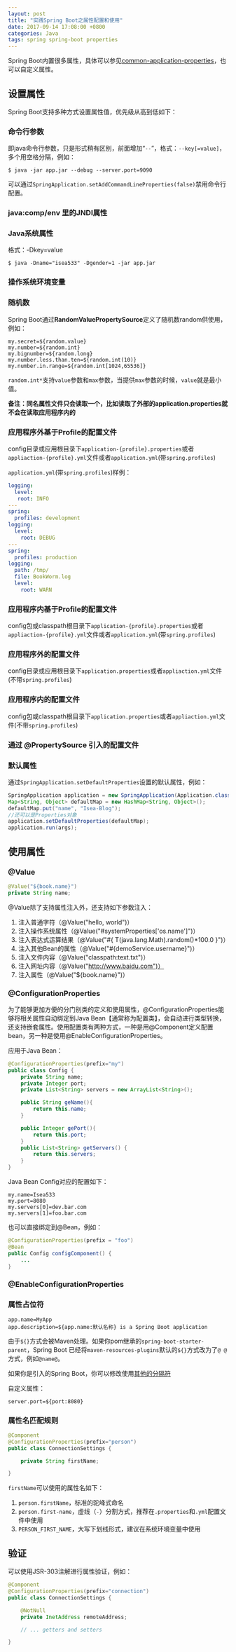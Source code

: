 ```yaml
---
layout: post
title: "实践Spring Boot之属性配置和使用"
date: 2017-09-14 17:08:00 +0800
categories: Java
tags: spring spring-boot properties
---
```


Spring Boot内置很多属性，具体可以参见[common-application-properties](https://docs.spring.io/spring-boot/docs/1.5.3.RELEASE/reference/html/common-application-properties.html)，也可以自定义属性。

## 设置属性

Spring Boot支持多种方式设置属性值，优先级从高到低如下：

### 命令行参数

即java命令行参数，只是形式稍有区别，前面增加“`--`”，格式：`--key[=value]`，多个用空格分隔，例如：

```shell
$ java -jar app.jar --debug --server.port=9090
```

可以通过`SpringApplication.setAddCommandLineProperties(false)`禁用命令行配置。

### java:comp/env 里的JNDI属性

### Java系统属性

格式：-Dkey=value

```shell
$ java -Dname="isea533" -Dgender=1 -jar app.jar
```

### 操作系统环境变量

### 随机数

Spring Boot通过**RandomValuePropertySource**定义了随机数random供使用，例如：

```properties
my.secret=${random.value}
my.number=${random.int}
my.bignumber=${random.long}
my.number.less.than.ten=${random.int(10)}
my.number.in.range=${random.int[1024,65536]}
```

`random.int*`支持`value`参数和`max`参数，当提供`max`参数的时候，`value`就是最小值。

**备注：同名属性文件只会读取一个，比如读取了外部的application.properties就不会在读取应用程序内的**

### 应用程序外基于Profile的配置文件

config目录或应用根目录下`application-{profile}.properties`或者`appliaction-{profile}.yml`文件或者`application.yml`(带`spring.profiles`)

`application.yml`(带`spring.profiles`)样例：

```yaml
logging:
  level:
   root: INFO
---
spring:
  profiles: development
logging:
  level:
    root: DEBUG
---
spring:
  profiles: production
logging:
  path: /tmp/
  file: BookWorm.log
  level:
    root: WARN
```

### 应用程序内基于Profile的配置文件

config包或classpath根目录下`application-{profile}.properties`或者`appliaction-{profile}.yml`文件或者`application.yml`(带`spring.profiles`)

### 应用程序外的配置文件

config目录或应用根目录下`application.properties`或者`appliaction.yml`文件(不带`spring.profiles`)

### 应用程序内的配置文件

config包或classpath根目录下`application.properties`或者`appliaction.yml`文件(不带`spring.profiles`)

### 通过 @PropertySource 引入的配置文件

### 默认属性

通过`SpringApplication.setDefaultProperties`设置的默认属性，例如：

```java
SpringApplication application = new SpringApplication(Application.class);
Map<String, Object> defaultMap = new HashMap<String, Object>();
defaultMap.put("name", "Isea-Blog");
//还可以是Properties对象
application.setDefaultProperties(defaultMap);
application.run(args);
```

## 使用属性

### @Value

```java
@Value("${book.name}")
private String name;
```

@Value除了支持属性注入外，还支持如下参数注入：

1. 注入普通字符（@Value("hello, world")）
2. 注入操作系统属性（@Value("#systemProperties['os.name']")）
3. 注入表达式运算结果（@Value("#{ T(java.lang.Math).random()*100.0 }")）
4. 注入其他Bean的属性（@Value("#{demoService.username}")）
5. 注入文件内容（@Value("classpath:text.txt")）
6. 注入网址内容（@Value("http://www.baidu.com")）
7. 注入属性（@Value("${book.name}")）

### @ConfigurationProperties

为了能够更加方便的分门别类的定义和使用属性，@ConfigurationProperties能够将相关属性自动绑定到Java Bean【通常称为配置类】，会自动进行类型转换，还支持嵌套属性。使用配置类有两种方式，一种是用@Component定义配置bean，另一种是使用@EnableConfigurationProperties。

应用于Java Bean：

```java
@ConfigurationProperties(prefix="my")
public class Config {
    private String name;
    private Integer port;
    private List<String> servers = new ArrayList<String>();

    public String geName(){
        return this.name;
    }

    public Integer gePort(){
        return this.port;
    }
    public List<String> getServers() {
        return this.servers;
    }
}
```

Java Bean Config对应的配置如下：

```properties
my.name=Isea533
my.port=8080
my.servers[0]=dev.bar.com
my.servers[1]=foo.bar.com
```

也可以直接绑定到@Bean，例如：

```java
@ConfigurationProperties(prefix = "foo")
@Bean
public Config configComponent() {
    ...
}
```

### @EnableConfigurationProperties

### 属性占位符

```properties
app.name=MyApp
app.description=${app.name:默认名称} is a Spring Boot application
```

由于`${}`方式会被Maven处理。如果你pom继承的`spring-boot-starter-parent`，Spring Boot 已经将`maven-resources-plugins`默认的`${}`方式改为了`@ @`方式，例如`@name@`。

如果你是引入的Spring Boot，你可以修改使用[其他的分隔符](http://maven.apache.org/plugins/maven-resources-plugin/resources-mojo.html#delimiters)

自定义属性：

```properties
server.port=${port:8080}
```

### 属性名匹配规则

```java
@Component
@ConfigurationProperties(prefix="person")
public class ConnectionSettings {

    private String firstName;

}
```

`firstName`可以使用的属性名如下：

1. `person.firstName`，标准的驼峰式命名
2. `person.first-name`，虚线（`-`）分割方式，推荐在`.properties`和`.yml`配置文件中使用
3. `PERSON_FIRST_NAME`，大写下划线形式，建议在系统环境变量中使用

## 验证

可以使用JSR-303注解进行属性验证，例如：

```java
@Component
@ConfigurationProperties(prefix="connection")
public class ConnectionSettings {

    @NotNull
    private InetAddress remoteAddress;

    // ... getters and setters

}
```

